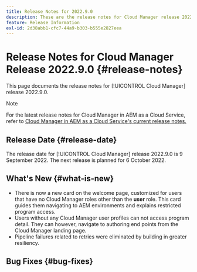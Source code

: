 ```yaml
---
title: Release Notes for 2022.9.0
description: These are the release notes for Cloud Manager release 2022.9.0.
feature: Release Information
exl-id: 2d38abb1-cfc7-44a9-b303-b555e2827eea
---
```


# Release Notes for Cloud Manager Release 2022.9.0 {#release-notes}

This page documents the release notes for [!UICONTROL Cloud Manager] release 2022.9.0.

>[!NOTE]
>
>For the latest release notes for Cloud Manager in AEM as a Cloud Service, refer to [Cloud Manager in AEM as a Cloud Service's current release notes.](https://experienceleague.adobe.com/docs/experience-manager-cloud-service/content/implementing/using-cloud-manager/release-notes-cloud-manager/release-notes-cm-current.html)

## Release Date {#release-date}

The release date for [!UICONTROL Cloud Manager] release 2022.9.0 is 9 September 2022. The next release is planned for 6 October 2022.

## What's New {#what-is-new}

* There is now a new card on the welcome page, customized for users that have no Cloud Manager roles other than the **user** role. This card guides them navigating to AEM environments and explains restricted program access.
* Users without any Cloud Manager user profiles can not access program detail. They can however, navigate to authoring end points from the Cloud Manager landing page.
* Pipeline failures related to retries were eliminated by building in greater resiliency.

## Bug Fixes {#bug-fixes}
